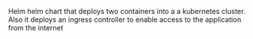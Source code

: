  Helm
helm chart that deploys two containers into a a kubernetes cluster. Also it deploys an ingress controller to enable access to the application from the internet
